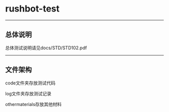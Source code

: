 # rushbot-test

---

## 总体说明

总体测试说明请见docs/STD/STD102.pdf

----

## 文件架构

code文件夹存放测试代码

log文件夹存放测试记录

othermaterials存放其他材料
